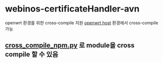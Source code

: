 webinos-certificateHandler-avn
==============================

openwrt 환경를 위한 cross-compile 지원
[openwrt host][1] 환경에서 cross-compile 가능
## [ cross_compile_npm.py][2] 로 module을 cross compile 할 수 있음 ##


  [1]: https://github.com/OBIGOGIT/TargetOS/blob/master/jmp/build_backfire.md
  [2]: https://github.com/OBIGOGIT/webinos-certificateHandler-avn/blob/openwrt/cross_compile_npm.py
